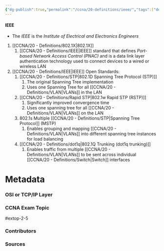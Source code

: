 ```yaml
---
{"dg-publish":true,"permalink":"/ccna/20-definitions/ieee/","tags":["defs_ccna"]}
---
```


#### IEEE
- The *IEEE* is the *Institute of Electrical and Electronics Engineers*
1. [[CCNA/20 - Definitions/802.1X\|802.1X]]
	1.  [[CCNA/20 - Definitions/IEEE\|IEEE]] standard that defines *Port-based Network Access Control (PNAC)* and is a data link layer authentication technology used to connect devices to a wired or wireless LAN
1. [[CCNA/20 - Definitions/IEEE\|IEEE]] Open Standards:
	1.  [[CCNA/20 - Definitions/STP\|802.1D Spanning Tree Protocol (STP)]]
		1.  The original Spanning Tree implementation
		1.  Uses one Spanning Tree for all [[CCNA/20 - Definitions/VLAN\|VLANs]] in the LAN
	2.  [[CCNA/20 - Definitions/Rapid STP\|802.1w Rapid STP (RSTP)]]
		1.  Significantly improved convergence time
		2.  Uses one spanning tree for all [[CCNA/20 - Definitions/VLAN\|VLANs]] on the LAN
	3.  802.1s Multiple [[CCNA/20 - Definitions/STP\|Spanning Tree Protocol]] (MSTP)
		1.  Enables grouping and mapping [[CCNA/20 - Definitions/VLAN\|VLANs]] into different spanning tree instances for load balancing
	4. [[CCNA/20 - Definitions/dot1q\|802.1Q Trunking (dot1q trunking)]]
		1.  Enables traffic from multiple [[CCNA/20 - Definitions/VLAN\|VLANs]] to be sent across individual [[CCNA/20 - Definitions/Switch\|Switch]] interfaces

# Metadata
### OSI or TCP/IP Layer

### CCNA Exam Topic
#extop-2-5 
### Contributors

### Sources

